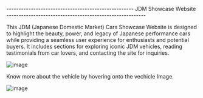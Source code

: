 ---------------------------------------------------- JDM Showcase Website ---------------------------------------------------------

This JDM (Japanese Domestic Market) Cars Showcase Website is designed to highlight the beauty, power, and legacy of Japanese performance cars while providing a seamless user experience for enthusiasts and potential buyers. It includes sections for exploring iconic JDM vehicles, reading testimonials from car lovers, and contacting the site for inquiries.

![image](https://github.com/user-attachments/assets/3b2be4ff-52c6-4e18-963a-57eb2810bd9f)

Know more about the vehicle by hovering onto the vechicle Image.

![image](https://github.com/user-attachments/assets/32fa369e-520a-48fb-aa67-68b2374509de)
